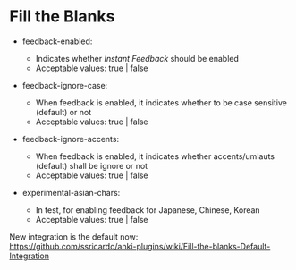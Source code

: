 # Fill the Blanks

* feedback-enabled:
    * Indicates whether *Instant Feedback* should be enabled
    * Acceptable values: true | false

* feedback-ignore-case:
    * When feedback is enabled, it indicates whether to be case sensitive (default) or not
    * Acceptable values: true | false
    
* feedback-ignore-accents:
    * When feedback is enabled, it indicates whether accents/umlauts (default)  shall be ignore or not
    * Acceptable values: true | false
     
* experimental-asian-chars:
    * In test, for enabling feedback for Japanese, Chinese, Korean
    * Acceptable values: true | false

New integration is the default now:  
https://github.com/ssricardo/anki-plugins/wiki/Fill-the-blanks-Default-Integration
